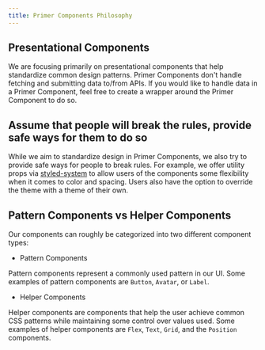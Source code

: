 ```yaml
---
title: Primer Components Philosophy
---
```


## Presentational Components
 We are focusing primarily on presentational components that help standardize common design patterns. Primer Components don't handle fetching and submitting data to/from APIs. If you would like to handle data in a Primer Component, feel free to create a wrapper around the Primer Component to do so.

## Assume that people will break the rules, provide safe ways for them to do so
While we aim to standardize design in Primer Components, we also try to provide safe ways for people to break rules. For example, we offer utility props via [styled-system](https://github.com/styled-system/styled-system) to allow users of the components some flexibility when it comes to color and spacing. Users also have the option to override the theme with a theme of their own.


## Pattern Components vs Helper Components

Our components can roughly be categorized into two different component types:


- Pattern Components

Pattern components represent a commonly used pattern in our UI. Some examples of pattern components are `Button`, `Avatar`, or `Label`.

- Helper Components

Helper components are components that help the user achieve common CSS patterns while maintaining some control over values used. Some examples of helper components are `Flex`, `Text`, `Grid`, and the `Position` components.